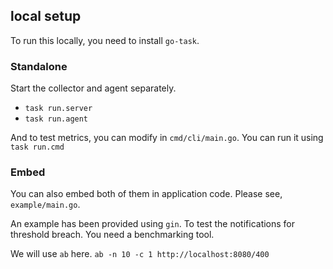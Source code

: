 ## local setup

To run this locally, you need to install `go-task`. 

### Standalone

Start the collector and agent separately.

- `task run.server`
- `task run.agent`

And to test metrics, you can modify in `cmd/cli/main.go`. You can run it using `task run.cmd`

### Embed

You can also embed both of them in application code. Please see, `example/main.go`.

An example has been provided using `gin`. To test the notifications for threshold breach. You need a benchmarking tool.

We will use `ab` here. `ab -n 10 -c 1 http://localhost:8080/400`
